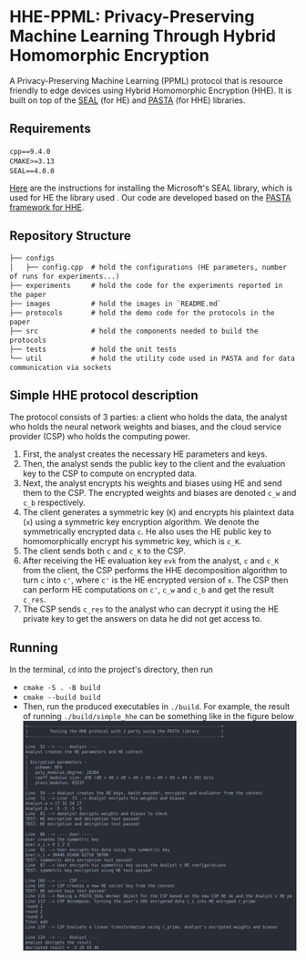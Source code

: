 # HHE-PPML: Privacy-Preserving Machine Learning Through Hybrid Homomorphic Encryption
A Privacy-Preserving Machine Learning (PPML) protocol that is resource friendly to edge devices using Hybrid Homomorphic Encryption (HHE). It is built on top of the [SEAL](https://github.com/microsoft/SEAL) (for HE) and [PASTA](https://github.com/IAIK/hybrid-HE-framework) (for HHE) libraries.

## Requirements
`cpp==9.4.0`   
`CMAKE>=3.13`  
`SEAL==4.0.0`  

[Here](https://github.com/microsoft/SEAL) are the instructions for installing the Microsoft's SEAL library, which is used for HE 
 the library used . Our code are developed based on the [PASTA framework for HHE](https://github.com/IAIK/hybrid-HE-framework).

## Repository Structure
```
├── configs              
│   ├── config.cpp  # hold the configurations (HE parameters, number of runs for experiments...)
├── experiments     # hold the code for the experiments reported in the paper
├── images          # hold the images in `README.md`
├── protocols       # hold the demo code for the protocols in the paper
├── src             # hold the components needed to build the protocols 
├── tests           # hold the unit tests
└── util            # hold the utility code used in PASTA and for data communication via sockets
 ```

## Simple HHE protocol description
The protocol consists of 3 parties: a client who holds the data, the analyst who holds the neural network weights and biases, and the cloud service provider (CSP) who holds the computing power.  
1. First, the analyst creates the necessary HE parameters and keys. 
2. Then, the analyst sends the public key to the client and the evaluation key to the CSP to compute on encrypted data.
3. Next, the analyst encrypts his weights and biases using HE and send them to the CSP. The encrypted weights and biases are denoted `c_w` and `c_b` respectively.
4. The client generates a symmetric key (`K`) and encrypts his plaintext data (`x`) using a symmetric key encryption algorithm. We denote the symmetrically encrypted data `c`. He also uses the HE public key to homomorphically encrypt his symmetric key, which is `c_K`.
5. The client sends both `c` and `c_K` to the CSP.
6. After receiving the HE evaluation key `evk` from the analyst, `c` and `c_K` from the client, the CSP performs the HHE decomposition algorithm to turn `c` into `c'`, where `c'` is the HE encrypted version of `x`. The CSP then can perform HE computations on `c'`, `c_w` and `c_b` and get the result `c_res`.
7. The CSP sends `c_res` to the analyst who can decrypt it using the HE private key to get the answers on data he did not get access to.

## Running
In the terminal, `cd` into the project's directory, then run
- `cmake -S . -B build`  
- `cmake --build build`  
- Then, run the produced executables in `./build`. For example, the result of running `./build/simple_hhe` can be something like in the figure below
![one_party_hhe](./images/one_party_hhe_run.png)